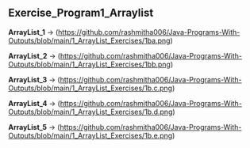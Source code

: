 ## Exercise_Program1_Arraylist

**ArrayList_1** -> (https://github.com/rashmitha006/Java-Programs-With-Outputs/blob/main/1_ArrayList_Exercises/1ba.png)

**ArrayList_2** -> (https://github.com/rashmitha006/Java-Programs-With-Outputs/blob/main/1_ArrayList_Exercises/1bb.png)

**ArrayList_3** -> (https://github.com/rashmitha006/Java-Programs-With-Outputs/blob/main/1_ArrayList_Exercises/1b.c.png)

**ArrayList_4** -> (https://github.com/rashmitha006/Java-Programs-With-Outputs/blob/main/1_ArrayList_Exercises/1b.d.png)

**ArrayList_5** -> (https://github.com/rashmitha006/Java-Programs-With-Outputs/blob/main/1_ArrayList_Exercises/1b.e.png)
